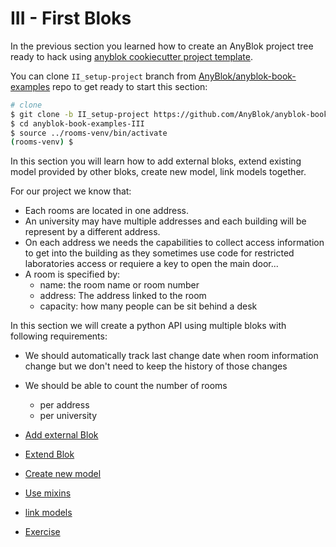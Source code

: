 # III - First Bloks

In the previous section you learned how to create an AnyBlok project tree
ready to hack using [anyblok cookiecutter project template](
https://github.com/AnyBlok/cookiecutter-anyblok-project).

You can clone ``II_setup-project`` branch from [AnyBlok/anyblok-book-examples](
https://github.com/AnyBlok/anyblok-book-examples) repo to get ready to start
this section:

```bash
# clone 
$ git clone -b II_setup-project https://github.com/AnyBlok/anyblok-book-examples anyblok-book-examples-III
$ cd anyblok-book-examples-III
$ source ../rooms-venv/bin/activate
(rooms-venv) $
```

In this section you will learn how to add external bloks, extend existing model
provided by other bloks, create new model, link models together.

For our project we know that:

* Each rooms are located in one address. 
* An university may have multiple addresses and each building will be
  represent by a different address.
* On each address we needs the capabilities to collect access information
  to get into the building as they sometimes use code for restricted
  laboratories access or requiere a key to open the main door...
* A room is specified by:    
    * name: the room name or room number
    * address: The address linked to the room
    * capacity: how many people can be sit behind a desk

In this section we will create a python API using multiple bloks with following
requirements:

* We should automatically track last change date when room information change
  but we don't need to keep the history of those changes
* We should be able to count the number of rooms
    * per address
    * per university

* [Add external Blok](01_external_blok.md)
* [Extend Blok](02_extend_blok.md)
* [Create new model](03_create_model.md)
* [Use mixins](04_mixins.md)
* [link models](05_link_models.md)
* [Exercise](06_exercices.md)
